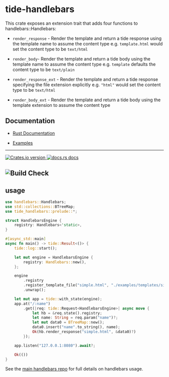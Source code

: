 # tide-handlebars

This crate exposes an extension trait that adds four functions to handlebars::Handlebars: 

* `render_response` - Render the template and return a tide response using the template name to assume the content type
    e.g. `template.html` would set the content type to be `text/html`

* `render_body`- Render the template and return a tide body using the template name to assume the content type
    e.g. `template` defaults the content type to be `text/plain`

* `render_response_ext` - Render the template and return a tide response specifying the file extension explicitly
    e.g. `"html"` would set the content type to be `text/html`

* `render_body_ext` - Render the template and return a tide body using the template extension to assume the content type


## Documentation 

* [Rust Documentation](https://docs.rs/tide-handlebars)

* [Examples](https://github.com/No9/tide-handlebars/blob/master/examples/)

---

<a href="https://crates.io/crates/tide-handlebars">
<img src="https://img.shields.io/crates/v/tide-handlebars.svg?style=flat-square"
alt="Crates.io version" />
</a>

<a href="https://docs.rs/tide-handlebars">
<img src="https://img.shields.io/badge/docs-latest-blue.svg?style=flat-square"
alt="docs.rs docs" />
</a>

![Build Check](https://github.com/No9/tide-handlebars/workflows/Build%20Check/badge.svg)
---

## usage

```rust
use handlebars::Handlebars;
use std::collections::BTreeMap;
use tide_handlebars::prelude::*;

struct HandlebarsEngine {
    registry: Handlebars<'static>,
}

#[async_std::main]
async fn main() -> tide::Result<()> {
    tide::log::start();

    let mut engine = HandlebarsEngine {
        registry: Handlebars::new(),
    };

    engine
        .registry
        .register_template_file("simple.html", "./examples/templates/simple.html")
        .unwrap();

    let mut app = tide::with_state(engine);
    app.at("/:name")
        .get(|req: tide::Request<HandlebarsEngine>| async move {
            let hb = &req.state().registry;
            let name: String = req.param("name")?;
            let mut data0 = BTreeMap::new();
            data0.insert("name".to_string(), name);
            Ok(hb.render_response("simple.html", &data0)?)
        });

    app.listen("127.0.0.1:8080").await?;

    Ok(())
}
```

See the [main handlebars repo](https://github.com/sunng87/handlebars-rust) for full details on handlebars usage.
